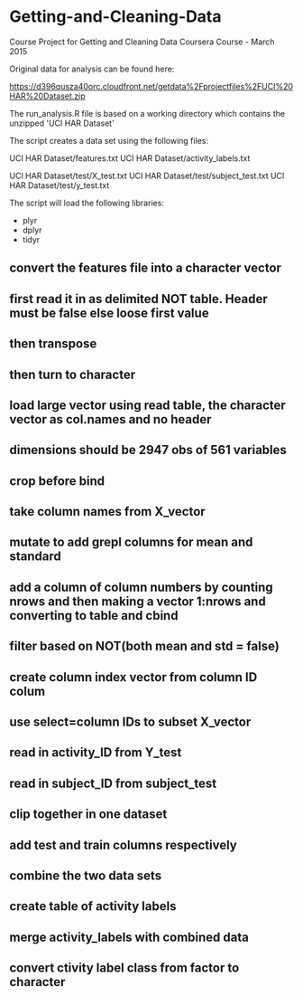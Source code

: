 # Getting-and-Cleaning-Data
Course Project for Getting and Cleaning Data Coursera Course - March 2015

Original data for analysis can be found here:

https://d396qusza40orc.cloudfront.net/getdata%2Fprojectfiles%2FUCI%20HAR%20Dataset.zip

The run_analysis.R file is based on a working directory which contains the unzipped 'UCI HAR Dataset'

The script creates a data set using the following files:

UCI HAR Dataset/features.txt
UCI HAR Dataset/activity_labels.txt

UCI HAR Dataset/test/X_test.txt
UCI HAR Dataset/test/subject_test.txt
UCI HAR Dataset/test/y_test.txt

The script will load the following libraries:

* plyr
* dplyr
* tidyr


## convert the features file into a character vector
## first read it in as delimited NOT table. Header must be false else loose first value
## then transpose
## then turn to character
## load large vector using read table, the character vector as col.names and no header
## dimensions should be 2947 obs of 561 variables
## crop before bind
## take column names from X_vector
## mutate to add grepl columns for mean and standard
## add a column of column numbers by counting nrows and then making a vector 1:nrows and converting to table and cbind
## filter based on NOT(both mean and std = false)
## create column index vector from column ID colum
## use select=column IDs to subset X_vector
## read in activity_ID from Y_test
## read in subject_ID from subject_test
## clip together in one dataset
## add test and train columns respectively
## combine the two data sets
## create table of activity labels
## merge activity_labels with combined data
## convert ctivity label class from factor to character
